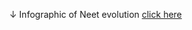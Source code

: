 ↓ Infographic of Neet evolution
<a href="https://infographic-neetevolution.netlify.app/">click here</a>
